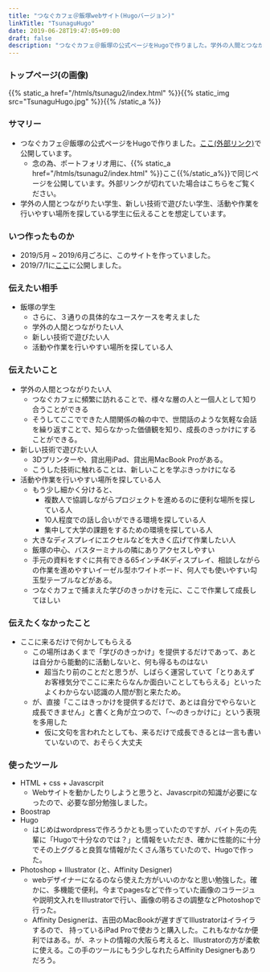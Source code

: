 ```yaml
---
title: "つなぐカフェ＠飯塚webサイト(Hugoバージョン)"
linkTitle: "TsunaguHugo"
date: 2019-06-28T19:47:05+09:00
draft: false
description: "つなぐカフェ＠飯塚の公式ページをHugoで作りました。学外の人間とつながりたい学生、新しい技術で遊びたい学生、活動や作業を行いやすい場所を探している学生に伝えることを想定しています。"
---
```


### トップページ(の画像)
<div class="container">
<div class="row">
<div class="col-md-6">
{{% static_a href="/htmls/tsunagu2/index.html" %}}{{% static_img src="TsunaguHugo.jpg" %}}{{% /static_a %}}
</div>
</div>
</div>


### サマリー
- つなぐカフェ＠飯塚の公式ページをHugoで作りました。<a href="http://www.tsunagucafe.com">ここ(外部リンク)</a>で公開しています。
  - 念の為、ポートフォリオ用に、{{% static_a href="/htmls/tsunagu2/index.html" %}}ここ{{%/static_a%}}で同じページを公開しています。外部リンクが切れていた場合はこちらをご覧ください。
- 学外の人間とつながりたい学生、新しい技術で遊びたい学生、活動や作業を行いやすい場所を探している学生に伝えることを想定しています。

### いつ作ったものか
- 2019/5月 ~ 2019/6月ごろに、このサイトを作っていました。
- 2019/7/1に<a href="http://www.tsunagucafe.com">ここ</a>に公開しました。

### 伝えたい相手
- 飯塚の学生
  - さらに、３通りの具体的なユースケースを考えました
  - 学外の人間とつながりたい人
  - 新しい技術で遊びたい人
  - 活動や作業を行いやすい場所を探している人

### 伝えたいこと
- 学外の人間とつながりたい人
  - つなぐカフェに頻繁に訪れることで、様々な層の人と一個人として知り合うことができる
  - そうしてここでできた人間関係の輪の中で、世間話のような気軽な会話を繰り返すことで、知らなかった価値観を知り、成長のきっかけにすることができる。
- 新しい技術で遊びたい人
  - 3Dプリンターや、貸出用iPad、貸出用MacBook Proがある。
  - こうした技術に触れることは、新しいことを学ぶきっかけになる
- 活動や作業を行いやすい場所を探している人
  - もう少し細かく分けると、
      - 複数人で協調しながらプロジェクトを進めるのに便利な場所を探している人
      - 10人程度での話し合いができる環境を探している人
      - 集中して大学の課題をするための環境を探している人
  - 大きなディスプレイにエクセルなどを大きく広げて作業したい人
  - 飯塚の中心、バスターミナルの隣にありアクセスしやすい
  - 手元の資料をすぐに共有できる65インチ4Kディスプレイ、相談しながらの作業を進めやすいイーゼル型ホワイトボード、何人でも使いやすい勾玉型テーブルなどがある。
  - つなぐカフェで捕まえた学びのきっかけを元に、ここで作業して成長してほしい

### 伝えたくなかったこと
- ここに来るだけで何かしてもらえる
  - この場所はあくまで「学びのきっかけ」を提供するだけであって、あとは自分から能動的に活動しないと、何も得るものはない
      - 超当たり前のことだと思うが、しばらく運営していて「とりあえずお客様気分でここに来たらなんか面白いことしてもらえる」といったよくわからない認識の人間が割と来たため。
  - が、直接「ここはきっかけを提供するだけで、あとは自分でやらないと成長できません」と書くと角が立つので、「〜のきっかけに」という表現を多用した
    - 仮に文句を言われたとしても、来るだけで成長できるとは一言も書いていないので、おそらく大丈夫


### 使ったツール
- HTML + css + Javascrpit
  - Webサイトを動かしたりしようと思うと、Javascrpitの知識が必要になったので、必要な部分勉強しました。
- Boostrap
- Hugo
  - はじめはwordpressで作ろうかとも思っていたのですが、バイト先の先輩に「Hugoで十分なのでは？」と情報をいただき、確かに性能的に十分でその上ググると良質な情報がたくさん落ちていたので、Hugoで作った。
- Photoshop + Illustrator (と、Affinity Designer)
  - webデザイナーになるのなら使えた方がいいのかなと思い勉強した。確かに、多機能で便利。今までpagesなどで作っていた画像のコラージュや説明文入れをIllustratorで行い、画像の明るさの調整などPhotoshopで行った。
  - Affinity Designerは、吉田のMacBookが遅すぎてIllustratorはイライラするので、 持っているiPad Proで使おうと購入した。これもなかなか便利ではある。が、ネットの情報の大阪ら考えると、Illustratorの方が柔軟に使える。この手のツールにもう少しなれたらAffinity Designerもありだろう。
